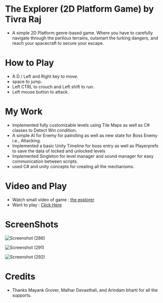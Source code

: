 # The Explorer (2D Platform Game) by Tivra Raj

- A simple 2D Platform genre-based game. Where you have to carefully navigate through the perilous terrains, outsmart the lurking dangers, and reach your spacecraft to secure your escape.

# How to Play

- A D / Left and Right key to move.
- space to jump.
- Left CTRL to crouch and Left shift to run.
- Left mouse button to attack.

# My Work

- Implemented fully customizable levels using Tile Maps as well as C# classes to Detect Win condition.
- A simple AI for Enemy for patrolling as well as new state for Boss Enemy i.e., Attacking. 
- Implemented a basic Unity Timeline for boss entry as well as Playerprefs to save the data of locked and 
unlocked levels
- Implemented Singleton for level manager and sound manager for easy communication between scripts.
- used C# and unity concepts for creating all the mechanisms.

# Video and Play

- Watch small video of game : <a href="https://www.youtube.com/watch?v=E4QKR73hpsg" target="">the explorer</a>
- Want to play : <a href="https://kingpheonix.itch.io/the-explorer" target="">Click Here</a>

# ScreenShots

![Screenshot (286)](https://github.com/Tivra-Raj/2D-Platformer-Game/assets/107213542/5f7c7101-7157-4cb5-871a-91bc4f9ee476)

![Screenshot (291)](https://github.com/Tivra-Raj/2D-Platformer-Game/assets/107213542/555f2c78-11bf-44de-8b3b-88447d83d403)

![Screenshot (292)](https://github.com/Tivra-Raj/2D-Platformer-Game/assets/107213542/2f2de296-1a8c-4cba-9488-f095c9cffee5)

# Credits

- Thanks Mayank Grover, Malhar Devasthali, and Arindam bharti for all the supports. 
